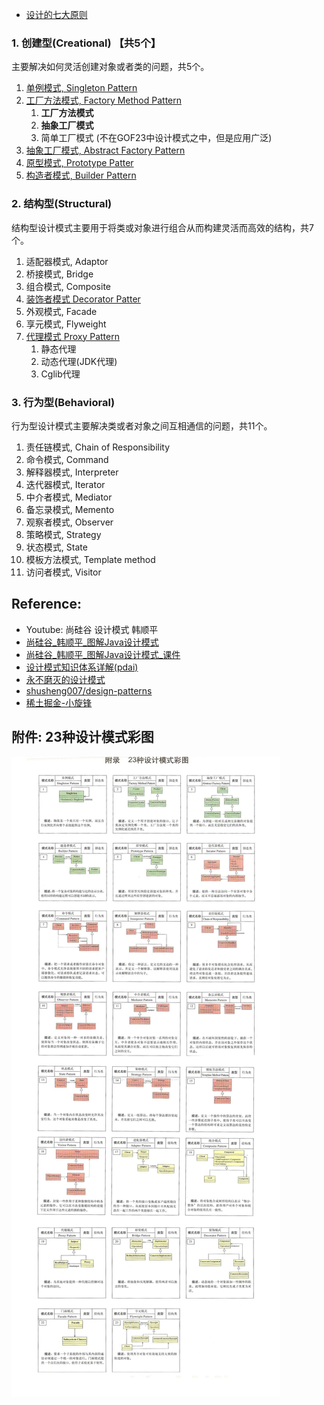 
* [设计的七大原则](docs/设计的七大原则.md)


### 1. 创建型(Creational) 【共5个】
主要解决如何灵活创建对象或者类的问题，共5个。
1. [单例模式, Singleton Pattern](docs/01.Singleton.单例模式.md)
2. [工厂方法模式, Factory Method Pattern](docs/02.FactoryMethod.工厂模式.md)
   1. **工厂方法模式**
   2. **抽象工厂模式**
   3. 简单工厂模式 (不在GOF23中设计模式之中，但是应用广泛)
3. [抽象工厂模式, Abstract Factory Pattern]()
4. [原型模式, Prototype Patter](docs/03.Prototype.原型模式.md)
5. [构造者模式, Builder Pattern](docs/04.BuilderPattern.建造者模式.md)


### 2. 结构型(Structural)
结构型设计模式主要用于将类或对象进行组合从而构建灵活而高效的结构，共7个。
1. 适配器模式, Adaptor
2. 桥接模式, Bridge
3. 组合模式, Composite
4. [装饰者模式 Decorator Patter](docs/06.DecoratorPattern.装饰者模式.md)
5. 外观模式, Facade
6. 享元模式, Flyweight
7. [代理模式 Proxy Pattern](docs/05.ProxyPattern.代理模式.md)
   1. 静态代理
   2. 动态代理(JDK代理)
   3. Cglib代理


### 3. 行为型(Behavioral)
行为型设计模式主要解决类或者对象之间互相通信的问题，共11个。
1. 责任链模式, Chain of Responsibility
2. 命令模式, Command
3. 解释器模式, Interpreter
4. 迭代器模式, Iterator
5. 中介者模式, Mediator
6. 备忘录模式, Memento
7. 观察者模式, Observer
8. 策略模式, Strategy
9. 状态模式, State
10. 模板方法模式, Template method
11. 访问者模式, Visitor


## Reference:
* Youtube: 尚硅谷 设计模式 韩顺平
* [尚硅谷_韩顺平_图解Java设计模式](docs/尚硅谷_韩顺平_图解Java设计模式.pdf)
* [尚硅谷_韩顺平_图解Java设计模式_课件](docs/尚硅谷_韩顺平_图解Java设计模式_课件.pdf)
* [设计模式知识体系详解(pdai)](https://pdai.tech/md/dev-spec/pattern/1_overview.html)
* [永不磨灭的设计模式](https://shusheng007.top/2021/09/07/design-pattern/)
* [shusheng007/design-patterns](https://github.com/shusheng007/design-patterns)
* [稀土掘金-小旋锋](https://juejin.cn/user/3896324938269278/posts)

## 附件: 23种设计模式彩图
![](docs/images/附件.23种设计模式彩图.png)